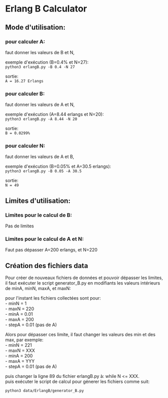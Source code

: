 # Erlang B Calculator

## Mode d'utilisation:

### pour calculer A:

faut donner les valeurs de B et N,

exemple d'exécution (B=0.4% et N=27):  
`python3 erlangB.py -B 0.4 -N 27`

sortie:  
`A = 16.27 Erlangs`

### pour calculer B:

faut donner les valeurs de A et N,

exemple d'exécution (A=8.44 erlangs et N=20):  
`python3 erlangB.py -A 8.44 -N 20`

sortie:  
`B = 0.0299%`

### pour calculer N:

faut donner les valeurs de A et B,

exemple d'exécution (B=0.05% et A=30.5 erlangs):  
`python3 erlangB.py -B 0.05 -A 30.5`

sortie:  
`N = 49`

## Limites d'utilisation:

### Limites pour le calcul de B:
Pas de limites

### Limites pour le calcul de A et N:
Faut pas dépasser A=200 erlangs, et N=220

## Création des fichiers data

Pour créer de nouveaux fichiers de données et pouvoir dépasser les limites, il faut exécuter le script generator_B.py en modifiants les valeurs intérieurs de minA, minN, maxA, et maxN:   


pour l'instant les fichiers collectées sont pour:  
    - minN = 1  
    - maxN = 220  
    - minA = 0.01  
    - maxA = 200  
    - stepA = 0.01 (pas de A) 
    
Alors pour dépasser ces limite, il faut changer les valeurs des min et des max, par exemple:  
    - minN = 221  
    - maxN = XXX  
    - minA = 200  
    - maxA = YYY  
    - stepA = 0.01 (pas de A) 
    
puis changer la ligne 89 du fichier erlangB.py à: while N <= XXX.  
puis exécuter le script de calcul pour génerer les fichiers comme suit: 
    
`python3 data/ErlangB/generator_B.py`  


